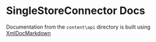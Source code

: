 SingleStoreConnector Docs
===================

Documentation from the `content\api` directory is built using [XmlDocMarkdown](https://ejball.com/XmlDocMarkdown/)

